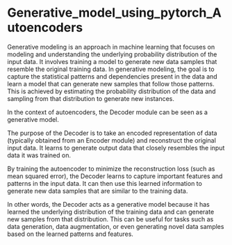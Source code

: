 # Generative_model_using_pytorch_Autoencoders
Generative modeling is an approach in machine learning that focuses on modeling and understanding the underlying probability distribution of the input data. It involves training a model to generate new data samples that resemble the original training data.
In generative modeling, the goal is to capture the statistical patterns and dependencies present in the data and learn a model that can generate new samples that follow those patterns. This is achieved by estimating the probability distribution of the data and sampling from that distribution to generate new instances.

In the context of autoencoders, the Decoder module can be seen as a generative model.

The purpose of the Decoder is to take an encoded representation of data (typically obtained from an Encoder module) and reconstruct the original input data. It learns to generate output data that closely resembles the input data it was trained on.

By training the autoencoder to minimize the reconstruction loss (such as mean squared error), the Decoder learns to capture important features and patterns in the input data. It can then use this learned information to generate new data samples that are similar to the training data.

In other words, the Decoder acts as a generative model because it has learned the underlying distribution of the training data and can generate new samples from that distribution. This can be useful for tasks such as data generation, data augmentation, or even generating novel data samples based on the learned patterns and features.
